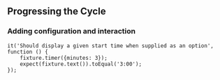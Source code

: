 ##  Progressing the Cycle
### Adding configuration and interaction

```
it('Should display a given start time when supplied as an option', function () {
    fixture.timer({minutes: 3});
    expect(fixture.text()).toEqual('3:00');
});
```
